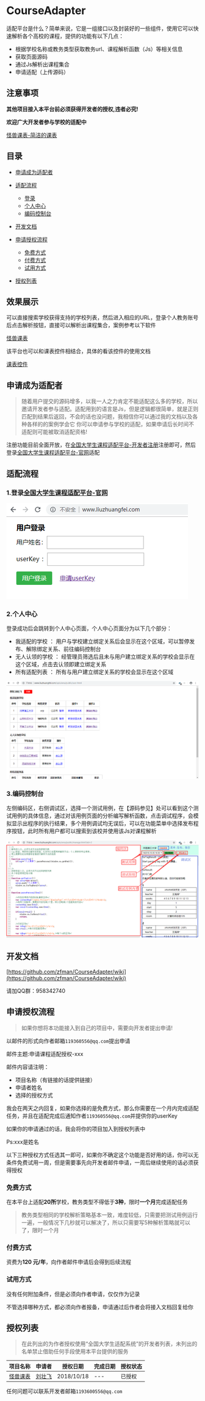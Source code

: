 # CourseAdapter
适配平台是什么？简单来说，它是一组接口以及封装好的一些组件，使用它可以快速解析各个高校的课程，提供的功能有以下几点：

- 根据学校名称或教务类型获取教务url、课程解析函数（Js）等相关信息
- 获取页面源码
- 通过Js解析出课程集合
- 申请适配（上传源码）

## 注意事项

**其他项目接入本平台前必须获得开发者的授权,违者必究!**

**欢迎广大开发者参与学校的适配中**

[怪兽课表-简洁的课表](https://www.coolapk.com/apk/com.zhuangfei.hputimetable)

## 目录

- [申请成为适配者](#申请成为适配者)

- [适配流程](#适配流程)
    - [登录](#适配流程)
    - [个人中心](#个人中心)
    - [编码控制台](#编码控制台)

- [开发文档](https://github.com/zfman/CourseAdapter/wiki)

- [申请授权流程](#申请授权流程)
    - [免费方式](#免费方式)
    - [付费方式](#付费方式)
    - [试用方式](#试用方式)
    
- [授权列表](#授权列表)

## 效果展示

可以直接搜索学校获得支持的学校列表，然后进入相应的URL，登录个人教务账号后点击解析按钮，直接可以解析出课程集合，案例参考以下软件

[怪兽课表](https://www.coolapk.com/apk/com.zhuangfei.hputimetable)

该平台也可以和课表控件相结合，具体的看该控件的使用文档

[课表控件](https://github.com/zfman/TimetableView)


## 申请成为适配者

> 随着用户提交的源码增多，以我一人之力肯定不能适配这么多的学校，所以邀请开发者参与适配。适配用到的语言是Js，但是逻辑都很简单，就是正则匹配到结果后返回，不会的话也没问题，我相信你可以通过我的文档以及各种各样的的案例学会它
> 你可以申请参与学校的适配，如果申请后长时间不适配则可能被取消适配资格!

注册功能目前全面开放，在[全国大学生课程适配平台-开发者注册](http://www.liuzhuangfei.com/apis/area/public/register.html)注册即可，然后登录[全国大学生课程适配平台-官网](http://www.liuzhuangfei.com/)适配

## 适配流程

### 1.登录[全国大学生课程适配平台-官网](http://www.liuzhuangfei.com/)

![Alt](img/adapter_img1.png)

### 2.个人中心

登录成功后会跳转到个人中心页面，个人中心页面分为以下几个部分：

- 我适配的学校 ： 用户与学校建立绑定关系后会显示在这个区域，可以暂停发布、解除绑定关系、前往编码控制台
- 无人认领的学校 ： 经管理员筛选后且未与用户建立绑定关系的学校会显示在这个区域，点击去认领即建立绑定关系
- 所有适配列表 ： 所有与用户建立绑定关系的学校会显示在这个区域

![Alt](img/adapter_img2.png)

### 3.编码控制台

左侧编码区，右侧调试区，选择一个测试用例，在【源码参见】处可以看到这个测试用例的具体信息，通过对该用例页面的分析编写解析函数，点击调试程序，会模拟显示出程序的执行结果，多个用例调试均无误后，可以在功能菜单中选择发布程序按钮，此时所有用户都可以搜索到该校并使用该Js对课程解析

![Alt](img/adapter_img3.png)

## 开发文档

[https://github.com/zfman/CourseAdapter/wiki](https://github.com/zfman/CourseAdapter/wiki)

请加QQ群：958342740

## 申请授权流程

> 如果你想将本功能接入到自己的项目中，需要向开发者提出申请!

以邮件的形式向作者邮箱`119360556@qq.com`提出申请

邮件主题:申请课程适配授权-xxx

邮件内容请注明：

- 项目名称（有链接的话提供链接）
- 申请者姓名
- 选择的授权方式

我会在两天之内回复，如果你选择的是免费方式，那么你需要在一个月内完成适配任务，并且在适配完成后通知作者`119360556@qq.com`并提供你的userKey

如果你的申请通过的话，我会将你的项目加入到授权列表中

Ps:xxx是姓名

以下三种授权方式任选其一即可，如果你不确定这个功能是否好用的话，你可以无条件免费试用一周，但是需要事先向开发者邮件申请，一周后继续使用的话必须获得授权

### 免费方式

在本平台上适配**20所**学校，教务类型不得低于**3种**，限时**一个月**完成适配任务

> 教务类型相同的学校解析策略基本一致，难度较低，只需要把测试用例运行一遍，一般情况下几秒就可以解决了，所以只需要写5种解析策略就可以了，限时一个月

### 付费方式

资费为**120 元/年**，向作者邮件申请后会得到后续流程

### 试用方式

没有任何附加条件，但是必须向作者申请，仅仅作为记录

不管选择哪种方式，都必须向作者报备，申请通过后作者会将接入文档回复给你

## 授权列表

> 在此列出的为作者授权使用“全国大学生适配系统”的开发者列表，未列出的名单禁止借助任何手段使用本平台提供的服务

| 项目名称 | 申请者 | 授权日期 | 完成日期 |授权状态
| ------ | ------ | ------ | ------ |------ |
| [怪兽课表](https://www.coolapk.com/apk/com.zhuangfei.hputimetable) | [刘壮飞](https://github.com/zfman) | 2018/10/18 | --- |已授权|

任何问题可以联系开发者邮箱`1193600556@qq.com`
